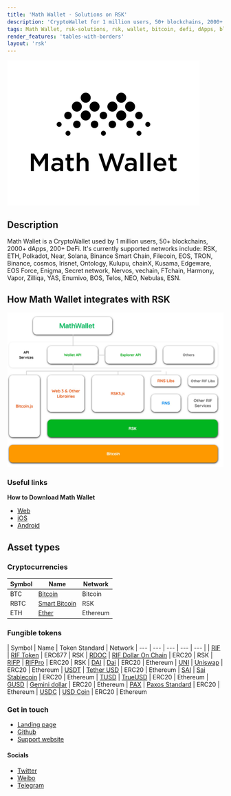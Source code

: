 ```yaml
---
title: 'Math Wallet - Solutions on RSK'
description: 'CryptoWallet for 1 million users, 50+ blockchains, 2000+ dApps, 200+ DeFi.'
tags: Math Wallet, rsk-solutions, rsk, wallet, bitcoin, defi, dApps, blockchain, cryptowallet
render_features: 'tables-with-borders'
layout: 'rsk'
---
```


![Math Wallet- BannerImage](/assets/img/solutions/MathWallet/MathWallet_Logo_Black.png)

## Description

Math Wallet is a CryptoWallet used by 1 million users, 50+ blockchains, 2000+ dApps, 200+ DeFi. It's currently supported networks include: RSK, ETH, Polkadot, Near, Solana, Binance Smart Chain, Filecoin, EOS, TRON, Binance, cosmos, Irisnet, Ontology, Kulupu, chainX, Kusama, Edgeware, EOS Force, Enigma, Secret network, Nervos, vechain, FTchain, Harmony, Vapor, Zilliqa, YAS, Enumivo, BOS, Telos, NEO, Nebulas, ESN.

## How Math Wallet integrates with RSK

![MathWallet-RSK-Integrations](/assets/img/solutions/MathWallet/Diagram-MathWallet.png)

### Useful links

**How to Download Math Wallet**

- [Web](https://mathwallet.org/)
- [iOS](https://mathwallet.org/en-us/)
- [Android](https://mathwallet.org/en-us/)

## Asset types

### Cryptocurrencies

| Symbol | Name | Network |
| --- | --- | --- |
| BTC | [Bitcoin](https://bitcoin.org/bitcoin.pdf) | Bitcoin |
| RBTC | [Smart Bitcoin](https://developers.rsk.co/rsk/rbtc/) | RSK |
| ETH | [Ether](https://ethereum.org/en/eth/) | Ethereum |

### Fungible tokens

| Symbol | Name | Token Standard | Network
| --- | --- | --- | --- | --- |
| [RIF](https://explorer.rsk.co/address/0x2acc95758f8b5f583470ba265eb685a8f45fc9d5) | [RIF Token](https://developers.rsk.co/rif/token/) | ERC677 | RSK
| [RDOC](https://explorer.rsk.co/address/0x2acc95758f8b5f583470ba265eb685a8f45fc9d5) | [RIF Dollar On Chain](https://developers.rsk.co/rif/token/) | ERC20 | RSK
| [RIFP](https://explorer.rsk.co/address/0x2acc95758f8b5f583470ba265eb685a8f45fc9d5) | [RIFPro](https://developers.rsk.co/rif/token/) | ERC20 | RSK
| [DAI](https://etherscan.io/token/0x6b175474e89094c44da98b954eedeac495271d0f) | [Dai](https://makerdao.com/ ) | ERC20 | Ethereum
| [UNI](https://etherscan.io/token/0x1f9840a85d5af5bf1d1762f925bdaddc4201f984) | [Uniswap](https://uniswap.org/) | ERC20 | Ethereum
| [USDT](https://etherscan.io/token/0xdac17f958d2ee523a2206206994597c13d831ec7) | [Tether USD](https://tether.to/)  | ERC20 | Ethereum
| [SAI](https://etherscan.io/token/0x89d24a6b4ccb1b6faa2625fe562bdd9a23260359) | [Sai Stablecoin](https://makerdao.com/)   | ERC20 | Ethereum
| [TUSD](https://etherscan.io/token/0x0000000000085d4780B73119b644AE5ecd22b376) | [TrueUSD](https://www.trusttoken.com/trueusd/) | ERC20 | Ethereum
| [GUSD](https://etherscan.io/token/0x056fd409e1d7a124bd7017459dfea2f387b6d5cd) | [Gemini dollar](https://gemini.com/dollar/) | ERC20 | Ethereum
| [PAX](https://etherscan.io/token/0x8e870d67f660d95d5be530380d0ec0bd388289e1) | [Paxos Standard](https://www.paxos.com/standard) | ERC20 | Ethereum
| [USDC](https://etherscan.io/token/0xa0b86991c6218b36c1d19d4a2e9eb0ce3606eb48) | [USD Coin](https://www.centre.io/) | ERC20 | Ethereum

### Get in touch

- [Landing page](https://mathwallet.org/en-us/)
- [Github](https://github.com/mathwallet)
- [Support website](http://blog.mathwallet.org/)

#### Socials

- [Twitter](https://twitter.com/MathWallet)
- [Weibo](https://weibo.com/diabloshop)
- [Telegram](https://t.me/mathwalletCN)
